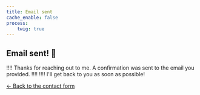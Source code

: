 ```yaml
---
title: Email sent
cache_enable: false
process:
    twig: true
---
```


## Email sent! 📨

!!!! Thanks for reaching out to me. A confirmation was sent to the email you provided.
!!!!
!!!! I'll get back to you as soon as possible!

[<- Back to the contact form](/contact-me)
